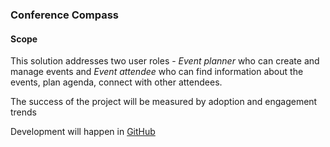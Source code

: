 ###  Conference Compass
#### Scope
This solution addresses two user roles - *Event planner* who can create and manage events and *Event attendee* who can find information about the events, plan agenda, connect with other attendees.
  
 The success of the project will be measured by adoption and engagement trends
 
 Development will happen in [GitHub](http://github.com/Bluestone)
 

